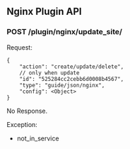 ## Nginx Plugin API

### POST /plugin/nginx/update_site/

Request:

    {
        "action": "create/update/delete",
        // only when update
        "id": "525284cc2cebb6d0008b4567",
        "type": "guide/json/nginx",
        "config": <Object>
    }

No Response.

Exception:

* not_in_service
